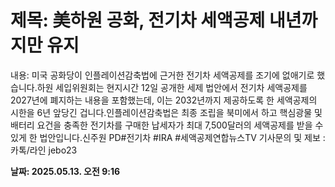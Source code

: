# **제목: 美하원 공화, 전기차 세액공제 내년까지만 유지**

  내용: 미국 공화당이 인플레이션감축법에 근거한 전기차 세액공제를 조기에 없애기로 했습니다.하원 세입위원회는 현지시간 12일 공개한 세제 법안에서 전기차 세액공제를 2027년에 폐지하는 내용을 포함했는데, 이는 2032년까지 제공하도록 한 세액공제의 시한을 6년 앞당긴 겁니다.인플레이션감축법은 최종 조립을 북미에서 하고 핵심광물 및 배터리 요건을 충족한 전기차를 구매한 납세자가 최대 7,500달러의 세액공제를 받을 수 있게 한 법안입니다.신주원 PD#전기차 #IRA #세액공제연합뉴스TV 기사문의 및 제보 : 카톡/라인 jebo23

  **날짜: 2025.05.13. 오전 9:16**
